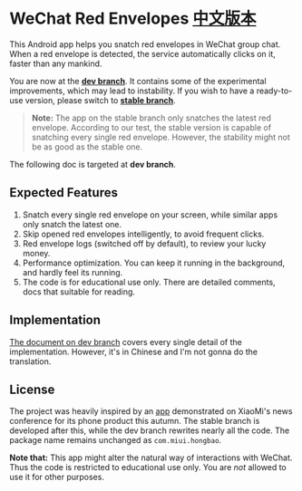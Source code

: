 # WeChat Red Envelopes [中文版本](https://github.com/geeeeeeeeek/WeChatLuckyMoney/tree/stable)

This Android app helps you snatch red envelopes in WeChat group chat. When a red envelope is detected, the service automatically clicks on it, faster than any mankind.

You are now at the [**dev branch**](https://github.com/geeeeeeeeek/WeChatLuckyMoney/blob/dev/README_EN.md). It contains some of the experimental improvements, which may lead to instability. If you wish to have a ready-to-use version, please switch to [**stable branch**](https://github.com/geeeeeeeeek/WeChatLuckyMoney/blob/stable/README_EN.md).

> **Note:** The app on the stable branch only snatches the latest red envelope. According to our test, the stable version is capable of snatching every single red envelope. However, the stability might not be as good as the stable one.

The following doc is targeted at **dev branch**.

## Expected Features

1. Snatch every single red envelope on your screen, while similar apps only snatch the latest one.
2. Skip opened red envelopes intelligently, to avoid frequent clicks.
3. Red envelope logs (switched off by default), to review your lucky money.
4. Performance optimization. You can keep it running in the background, and hardly feel its running. 
5. The code is for educational use only. There are detailed comments, docs that suitable for reading.

## Implementation

[The document on dev branch](https://github.com/geeeeeeeeek/WeChatLuckyMoney/blob/dev/README.md) covers every single detail of the implementation. However, it's in Chinese and I'm not gonna do the translation.

## License

The project was heavily inspired by an [app](https://github.com/XiaoMi/LuckyMoneyTool) demonstrated on XiaoMi's news conference for its phone product this autumn. The stable branch is developed after this, while the dev branch rewrites nearly all the code. The package name remains unchanged as `com.miui.hongbao`.

**Note that:** This app might alter the natural way of interactions with WeChat. Thus the code is restricted to educational use only. You are *not* allowed to use it for other purposes.
